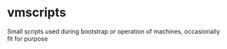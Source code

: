 # vmscripts
Small scripts used during bootstrap or operation of machines, occasionally fit for purpose
